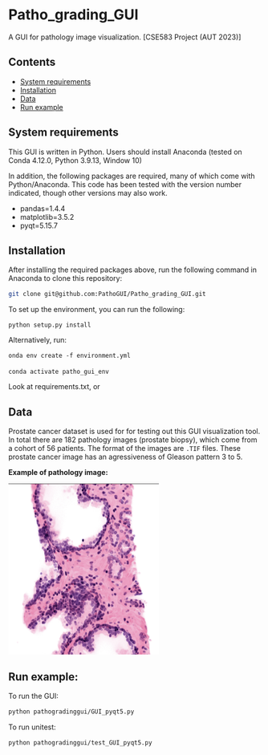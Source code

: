 # Patho_grading_GUI

A GUI for pathology image visualization. 
[CSE583 Project (AUT 2023)]
## Contents
- [System requirements](#system-requirements)
- [Installation](#installation)
- [Data](#data)
- [Run example](#run-example)

## System requirements
This GUI is written in Python. Users should install Anaconda (tested on Conda 4.12.0, Python 3.9.13, Window 10)

In addition, the following packages are required, many of which come with Python/Anaconda. This code has been tested with the version number indicated, though other versions may also work.
 - pandas=1.4.4
  - matplotlib=3.5.2
  - pyqt=5.15.7

## Installation
After installing the required packages above, run the following command in Anaconda to clone this repository:
```bash
git clone git@github.com:PathoGUI/Patho_grading_GUI.git
```
To set up the environment, you can run the following: 
```
python setup.py install
```
Alternatively, run:
```
onda env create -f environment.yml

conda activate patho_gui_env
```
Look at requirements.txt, or 

## Data
Prostate cancer dataset is used for for testing out this GUI visualization tool. In total there are 182 pathology images (prostate biopsy), which come from a cohort of 56 patients. The format of the images are `.TIF` files. These prostate cancer image has an agressiveness of Gleason pattern 3 to 5. 


**Example of pathology image:**

<img src="./Data/Image_readme.png" alt="Sample data" width="300"/>

## Run example:

To run the GUI:

```bash
python pathogradinggui/GUI_pyqt5.py
```
To run unitest: 
```bash
python pathogradinggui/test_GUI_pyqt5.py
```


